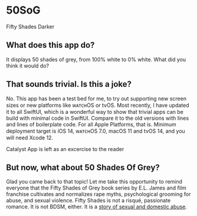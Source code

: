 50SoG
=====

Fifty Shades Darker

What does this app do?
----------------------

It displays 50 shades of grey, from 100% white to 0% white. What did you think it would do?

That sounds trivial. Is this a joke?
-------------------------------------

No. This app has been a test bed for me, to try out supporting new screen sizes or new platforms like ᴡᴀᴛᴄʜOS or tvOS. Most recently, I have updated it to all SwiftUI, which is a wonderful way to show that trivial apps can be build with minimal code in SwiftUI. Compare it to the old versions with lines and lines of boilerplate code. For all Apple Platforms, that is. Minimum deployment target is iOS 14, ᴡᴀᴛᴄʜOS 7.0, macOS 11 and tvOS 14, and you will need Xcode 12.

Catalyst App is left as an excercise to the reader

But now, what about 50 Shades Of Grey?
--------------------------------------

Glad you came back to that topic! Let me take this opportunity to remind everyone that the Fifty Shades of Grey book series by E.L. James and film franchise cultivates and normalizes rape myths, psychological grooming for abuse, and sexual violence. Fifty Shades is not a risqué, passionate romance. It is not BDSM, either. It is a [story of sexual and domestic abuse](https://endsexualexploitation.org/fiftyshadesgrey/).

